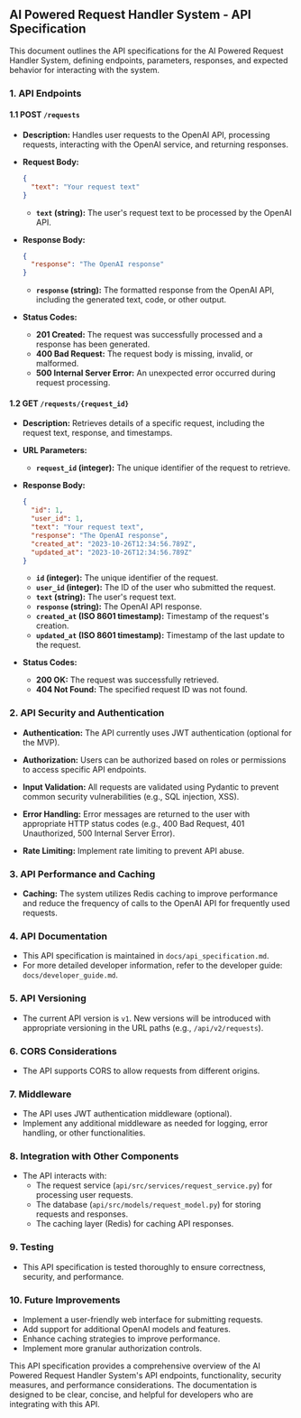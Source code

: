 ## AI Powered Request Handler System - API Specification

This document outlines the API specifications for the AI Powered Request Handler System, defining endpoints, parameters, responses, and expected behavior for interacting with the system.

### 1.  API Endpoints

#### 1.1  POST `/requests`

- **Description:** Handles user requests to the OpenAI API, processing requests, interacting with the OpenAI service, and returning responses.

- **Request Body:**

  ```json
  {
    "text": "Your request text"
  }
  ```

  - **`text` (string):**  The user's request text to be processed by the OpenAI API.

- **Response Body:**

  ```json
  {
    "response": "The OpenAI response"
  }
  ```

  - **`response` (string):** The formatted response from the OpenAI API, including the generated text, code, or other output.

- **Status Codes:**

  - **201 Created:** The request was successfully processed and a response has been generated.
  - **400 Bad Request:** The request body is missing, invalid, or malformed.
  - **500 Internal Server Error:**  An unexpected error occurred during request processing.

#### 1.2  GET `/requests/{request_id}`

- **Description:** Retrieves details of a specific request, including the request text, response, and timestamps.

- **URL Parameters:**

  - **`request_id` (integer):**  The unique identifier of the request to retrieve.

- **Response Body:**

  ```json
  {
    "id": 1,
    "user_id": 1,
    "text": "Your request text",
    "response": "The OpenAI response",
    "created_at": "2023-10-26T12:34:56.789Z",
    "updated_at": "2023-10-26T12:34:56.789Z"
  }
  ```

  - **`id` (integer):**  The unique identifier of the request.
  - **`user_id` (integer):**  The ID of the user who submitted the request.
  - **`text` (string):** The user's request text.
  - **`response` (string):**  The OpenAI API response.
  - **`created_at` (ISO 8601 timestamp):** Timestamp of the request's creation.
  - **`updated_at` (ISO 8601 timestamp):** Timestamp of the last update to the request.

- **Status Codes:**

  - **200 OK:**  The request was successfully retrieved.
  - **404 Not Found:**  The specified request ID was not found.

### 2.  API Security and Authentication

- **Authentication:**  The API currently uses JWT authentication (optional for the MVP).

- **Authorization:**  Users can be authorized based on roles or permissions to access specific API endpoints.

- **Input Validation:** All requests are validated using Pydantic to prevent common security vulnerabilities (e.g., SQL injection, XSS).

- **Error Handling:**  Error messages are returned to the user with appropriate HTTP status codes (e.g., 400 Bad Request, 401 Unauthorized, 500 Internal Server Error).

- **Rate Limiting:**  Implement rate limiting to prevent API abuse.

### 3.  API Performance and Caching

- **Caching:**  The system utilizes Redis caching to improve performance and reduce the frequency of calls to the OpenAI API for frequently used requests.

### 4.  API Documentation

- This API specification is maintained in `docs/api_specification.md`.
- For more detailed developer information, refer to the developer guide: `docs/developer_guide.md`.

### 5.  API Versioning

- The current API version is `v1`.  New versions will be introduced with appropriate versioning in the URL paths (e.g., `/api/v2/requests`).

### 6.  CORS Considerations

- The API supports CORS to allow requests from different origins.

### 7.  Middleware

- The API uses JWT authentication middleware (optional).
- Implement any additional middleware as needed for logging, error handling, or other functionalities.

### 8.  Integration with Other Components

- The API interacts with:
  - The request service (`api/src/services/request_service.py`) for processing user requests.
  - The database (`api/src/models/request_model.py`) for storing requests and responses.
  - The caching layer (Redis) for caching API responses.

### 9.  Testing

- This API specification is tested thoroughly to ensure correctness, security, and performance.

### 10.  Future Improvements

- Implement a user-friendly web interface for submitting requests.
- Add support for additional OpenAI models and features.
- Enhance caching strategies to improve performance.
- Implement more granular authorization controls.

This API specification provides a comprehensive overview of the AI Powered Request Handler System's API endpoints, functionality, security measures, and performance considerations.  The documentation is designed to be clear, concise, and helpful for developers who are integrating with this API.